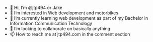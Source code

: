 - 👋 Hi, I’m @jtp494 or Jake 
- 👀 I’m interested in Web development and motorbikes
- 🌱 I’m currently learning web development as part of my Bachelor in Information Communication Technology 
- 💞️ I’m looking to collaborate on basically anything
- 📫 How to reach me at jtp494.com in the comment section

<!---
jtp494/jtp494 is a ✨ special ✨ repository because its `README.md` (this file) appears on your GitHub profile.
You can click the Preview link to take a look at your changes.
--->
